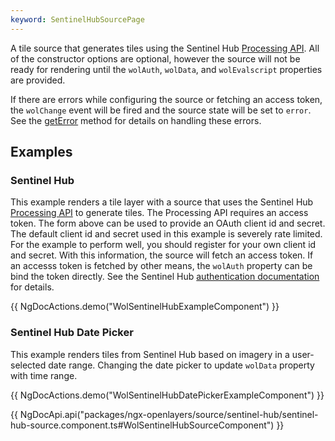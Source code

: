 ```yaml
---
keyword: SentinelHubSourcePage
---
```


A tile source that generates tiles using the Sentinel Hub [Processing API](https://docs.sentinel-hub.com/api/latest/api/process/). All of the constructor options are optional, however the source will not be ready for rendering until the `wolAuth`, `wolData`, and `wolEvalscript` properties are provided.

If there are errors while configuring the source or fetching an access token, the `wolChange` event will be fired and the source state will be set to `error`. See the [getError](https://openlayers.org/en/latest/apidoc/module-ol_source_SentinelHub-SentinelHub.html#getError) method for details on handling these errors.

## Examples

### Sentinel Hub

This example renders a tile layer with a source that uses the Sentinel Hub [Processing API](https://docs.sentinel-hub.com/api/latest/api/process/) to generate tiles. The Processing API requires an access token. The form above can be used to provide an OAuth client id and secret. The default client id and secret used in this example is severely rate limited. For the example to perform well, you should register for your own client id and secret. With this information, the source will fetch an access token. If an accesss token is fetched by other means, the `wolAuth` property can be bind the token directly. See the Sentinel Hub [authentication documentation](https://docs.sentinel-hub.com/api/latest/api/overview/authentication/) for details.

{{ NgDocActions.demo("WolSentinelHubExampleComponent") }}

### Sentinel Hub Date Picker

This example renders tiles from Sentinel Hub based on imagery in a user-selected date range. Changing the date picker to update `wolData` property with time range. 

{{ NgDocActions.demo("WolSentinelHubDatePickerExampleComponent") }}

{{ NgDocApi.api("packages/ngx-openlayers/source/sentinel-hub/sentinel-hub-source.component.ts#WolSentinelHubSourceComponent") }}
